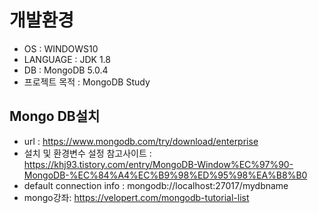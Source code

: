 # 개발환경
- OS : WINDOWS10
- LANGUAGE : JDK 1.8
- DB : MongoDB 5.0.4
- 프로젝트 목적 : MongoDB Study

## Mongo DB설치
- url : https://www.mongodb.com/try/download/enterprise
- 설치 및 환경변수 설정 참고사이트 : https://khj93.tistory.com/entry/MongoDB-Window%EC%97%90-MongoDB-%EC%84%A4%EC%B9%98%ED%95%98%EA%B8%B0
- default connection info : mongodb://localhost:27017/mydbname
- mongo강좌: https://velopert.com/mongodb-tutorial-list